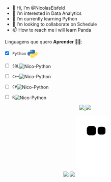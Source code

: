 - 👋 Hi, I’m @NicolasEisfeld
- 👀 I’m interested in Data Analytics
- 🌱 I’m currently learning Python
- 💞️ I’m looking to collaborate on Schedule  
- 📫 How to reach me i will learn Panda

Linguagens que quero **Aprender**	:man_technologist::
- [x] ```Python```<img align="center" alt="Nico-Python" height="30" width="40" src="https://raw.githubusercontent.com/devicons/devicon/master/icons/python/python-original.svg">
- [ ] ```SQL```<img align="center" alt="Nico-Python" height="30" width="40" src="https://cdn.jsdelivr.net/gh/devicons/devicon/icons/mysql/mysql-original.svg" />
- [ ] ```C++```<img align="center" alt="Nico-Python" height="30" width="40" src="https://cdn.jsdelivr.net/gh/devicons/devicon/icons/cplusplus/cplusplus-original.svg" />
- [ ] ```C#```<img align="center" alt="Nico-Python" height="30" width="40" src="https://cdn.jsdelivr.net/gh/devicons/devicon/icons/csharp/csharp-original.svg" />
- [ ] ```R```<img align="center" alt="Nico-Python" height="30" width="40" src="https://cdn.jsdelivr.net/gh/devicons/devicon/icons/r/r-original.svg" />

 
 
<div align="center">
  <a href="https://www.instagram.com/nico_eisfeld">
  <img height="180em" src="https://github-readme-stats.vercel.app/api?username=NicolasEisfeld&show_icons=true&theme=dark&include_all_commits=true&count_private=true"/>
  <img height="180em" src="https://github-readme-stats.vercel.app/api/top-langs/?username=NicolasEisfeld&layout=compact&langs_count=7&theme=dark"/>
    
<a href="https://instagram.com/nico_eisfeld" target="_blank"><img src="https://img.shields.io/badge/-Instagram-%23E4405F?style=for-the-badge&logo=instagram&logoColor=black" target="_blank"></a>
<a href="https://www.linkedin.com/in/nicolas-eisfeld-08796a191/" target="_blank"><img src="https://img.shields.io/badge/LinkedIn-0077B5?style=for-the-badge&logo=linkedin&logoColor=white" target="_blank"></a>
![Snake animation](https://github.com/rafaballerini/rafaballerini/blob/output/github-contribution-grid-snake.svg)
 



